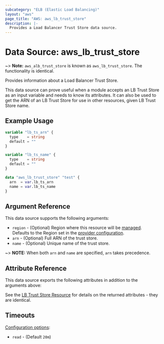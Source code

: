 ```yaml
---
subcategory: "ELB (Elastic Load Balancing)"
layout: "aws"
page_title: "AWS: aws_lb_trust_store"
description: |-
  Provides a Load Balancer Trust Store data source.
---
```


# Data Source: aws_lb_trust_store

~> **Note:** `aws_alb_trust_store` is known as `aws_lb_trust_store`. The functionality is identical.

Provides information about a Load Balancer Trust Store.

This data source can prove useful when a module accepts an LB Trust Store as an
input variable and needs to know its attributes. It can also be used to get the ARN of
an LB Trust Store for use in other resources, given LB Trust Store name.

## Example Usage

```terraform
variable "lb_ts_arn" {
  type    = string
  default = ""
}

variable "lb_ts_name" {
  type    = string
  default = ""
}

data "aws_lb_trust_store" "test" {
  arn  = var.lb_ts_arn
  name = var.lb_ts_name
}
```

## Argument Reference

This data source supports the following arguments:

* `region` - (Optional) Region where this resource will be [managed](https://docs.aws.amazon.com/general/latest/gr/rande.html#regional-endpoints). Defaults to the Region set in the [provider configuration](https://registry.terraform.io/providers/hashicorp/aws/latest/docs#aws-configuration-reference).
* `arn` - (Optional) Full ARN of the trust store.
* `name` - (Optional) Unique name of the trust store.

~> **NOTE:** When both `arn` and `name` are specified, `arn` takes precedence.

## Attribute Reference

This data source exports the following attributes in addition to the arguments above:

See the [LB Trust Store Resource](/docs/providers/aws/r/lb_trust_store.html) for details
on the returned attributes - they are identical.

## Timeouts

[Configuration options](https://developer.hashicorp.com/terraform/language/resources/syntax#operation-timeouts):

- `read` - (Default `20m`)
